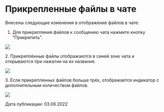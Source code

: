 # Прикрепленные файлы в чате

Внесены следующие изменения в отображение файлов в чате:

1. Для прикрепления файлов к сообщению чата нажмите кнопку “Прикрепить”.

![](https://lh4.googleusercontent.com/NRj2MnhleIWnB2fnsHXMGz0ooRdeUucpmGlEM1z9sTrjafRNl9AZzWm_taGh6Sx5RXiksXkz_75W8GnuzKhvLhYlIzhU0YmTU1SgcakQWlF1FgjcCeXL8m-aojeHvCNcq3vgMujelSdgr97iWA)

&#x20; 2\. Прикреплённые файлы отображаются в синей зоне чата и открываются при нажатии на их названия.

![](https://lh6.googleusercontent.com/hAkDDVZbaBKJw-GuSyzAn6mRTkjMiw172Ua7U8C9iwuRdsaTPYj39tvFltQZzhd5F2u7CBINqVk1UiTRriSg-PMSimlxMKJQknSrPJ4yuJi72rY-bZwJj1ddm4IUy5CbYRDGbr9vuXcqANbouQ)

&#x20; 3\. Если прикрепленных файлов больше трёх, отображается индикатор с дополнительным количеством файлов.

![](https://lh5.googleusercontent.com/BOmkYA85-59X3VjQ_Yu7FptK7C25KTBpj8FN1izpqCzNm09JTcYAW6C8lRnUYy5862q3rFElVVx2iuiNn9b3Tr5-SXqeemvn26nxgsHrnVG6iSIG8d7vBTlanXKQsFkvMO0Tz-GE-mLpaiJIGQ)

Дата публикации: 03.06.2022
